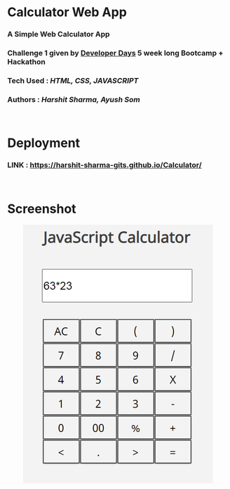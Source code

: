 # Calculator Web App

### A Simple Web Calculator App
### __Challenge 1__ given by <a href="https://developerdays.tech/">Developer Days</a> 5 week long Bootcamp + Hackathon

### Tech Used : _HTML, CSS, JAVASCRIPT_
### Authors : _Harshit Sharma, Ayush Som_
<br>

# Deployment 
### LINK : https://harshit-sharma-gits.github.io/Calculator/
<br>

# Screenshot
<div align="center"><img src="res/ss1.png"></div>
<br>